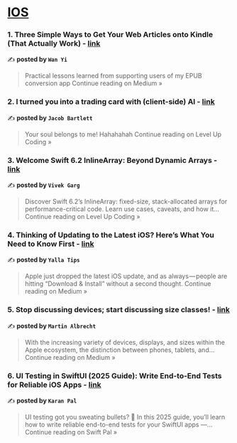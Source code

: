 
<h1><a href=https://medium.com/tag/ios/recommended target="_blank" rel="noopener noreferrer">IOS</a></h1>
<h3>1. Three Simple Ways to Get Your Web Articles onto Kindle (That Actually Work) - <a href="https://medium.com/@morphinewan_37034/three-simple-ways-to-get-your-web-articles-onto-kindle-that-actually-work-847f8d26d4db?source=rss------ios-5" target="_blank" rel="noopener noreferrer">link</a></h3>

✍️ **posted by `Wan Yi`**

<blockquote>Practical lessons learned from supporting users of my EPUB conversion app
Continue reading on Medium »</blockquote>

<h3>2. I turned you into a trading card with (client-side) AI - <a href="https://levelup.gitconnected.com/i-turned-you-into-a-trading-card-with-client-side-ai-6ee6742b0540?source=rss------ios-5" target="_blank" rel="noopener noreferrer">link</a></h3>

✍️ **posted by `Jacob Bartlett`**

<blockquote>Your soul belongs to me! Hahahahah
Continue reading on Level Up Coding »</blockquote>

<h3>3. Welcome Swift 6.2 InlineArray: Beyond Dynamic Arrays - <a href="https://levelup.gitconnected.com/welcome-swift-6-2-inlinearray-beyond-dynamic-arrays-4d24b40f7b13?source=rss------ios-5" target="_blank" rel="noopener noreferrer">link</a></h3>

✍️ **posted by `Vivek Garg`**

<blockquote>Discover Swift 6.2’s InlineArray: fixed-size, stack-allocated arrays for performance-critical code. Learn use cases, caveats, and how it…
Continue reading on Level Up Coding »</blockquote>

<h3>4. Thinking of Updating to the Latest iOS? Here’s What You Need to Know First - <a href="https://medium.com/@yalla.tips974/thinking-of-updating-to-the-latest-ios-heres-what-you-need-to-know-first-90fde33c085e?source=rss------ios-5" target="_blank" rel="noopener noreferrer">link</a></h3>

✍️ **posted by `Yalla Tips`**

<blockquote>Apple just dropped the latest iOS update, and as always — people are hitting “Download & Install” without a second thought.
Continue reading on Medium »</blockquote>

<h3>5. Stop discussing devices; start discussing size classes! - <a href="https://sanzaru84.medium.com/stop-discussing-devices-start-discussing-size-classes-066d75b30664?source=rss------ios-5" target="_blank" rel="noopener noreferrer">link</a></h3>

✍️ **posted by `Martin Albrecht`**

<blockquote>With the increasing variety of devices, displays, and sizes within the Apple ecosystem, the distinction between phones, tablets, and…
Continue reading on Medium »</blockquote>

<h3>6. UI Testing in SwiftUI (2025 Guide): Write End-to-End Tests for Reliable iOS Apps - <a href="https://medium.com/swift-pal/ui-testing-in-swiftui-2025-guide-write-end-to-end-tests-for-reliable-ios-apps-164e4458ffdf?source=rss------ios-5" target="_blank" rel="noopener noreferrer">link</a></h3>

✍️ **posted by `Karan Pal`**

<blockquote>UI testing got you sweating bullets? 🫠 In this 2025 guide, you’ll learn how to write reliable end-to-end tests for your SwiftUI apps —…
Continue reading on Swift Pal »</blockquote>

